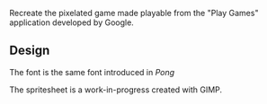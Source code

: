 Recreate the pixelated game made playable from the "Play Games" application developed by Google.

## Design

The font is the same font introduced in _Pong_

The spritesheet is a work-in-progress created with GIMP.